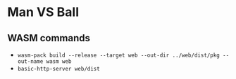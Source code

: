 # Man VS Ball

## WASM commands

- `wasm-pack build --release --target web --out-dir ../web/dist/pkg --out-name wasm web`
- `basic-http-server web/dist`